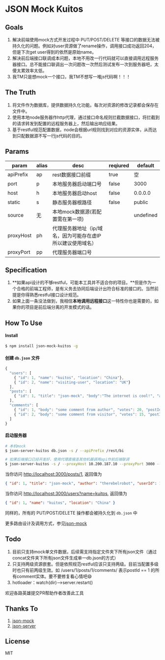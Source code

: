 # JSON Mock Kuitos

## Goals

1. 解决前端使用mock方式开发过程中 PUT/POST/DELETE 等接口的数据无法被持久化的问题。例如对user资源做了rename操作，调用接口成功返回204，但是下次get user得到的依然是原始name。
2. 解决前后端接口联调成本问题，本地不用改一行代码就可以直接调用远程服务器接口。总不能接口联调出一次问题改一次然后测试发布一次到服务器吧，太傻太累效率太低。
3. 我TM只是想mock一个接口，我TM不想写一堆js代码啊！！！

## The Truth
1. 将文件作为数据库，提供数据持久化功能。每次对资源的修改记录都会保存在文件中。
2. 使用本地node服务器作http代理，通过接口命名规则拦截数据接口，将拦截到的请求转发到配置的远程服务器上，然后输出响应结果。
3. 基于restful规范配置数据，node会根据url规则找到对应的资源实体，从而达到只配数据源不写一行js代码的目的。

## Params
| param  | alias  | desc  | reqiured |default |
| -------------- | ---------------| ------------- | ---------- | ----|
| apiPrefix | ap | rest数据接口前缀 | true| 空 |
| port | p | 本地服务器启动端口号 | false |3000 |
| host | h | 本地服务器启动host | false| 0.0.0.0 |
| static | s | 静态服务器根路径 | false | public |
| source | 无 | 本地mock数据源(若配置需在第一项) | | undefined |
| proxyHost | ph | 代理服务器地址（ip/域名，因为可能存在虚IP所以建议使用域名） ||
| proxyPort | pp | 代理服务器端口号 | |

## Specification
1. **如果api设计的不够restful，可能本工具并不适合你的项目。**但是作为一个合格的前端工程师，是有义务去协同后端设计出符合标准的接口的。当然前提是你得熟悉restful接口设计规范。
2. 如果上面一条没法做到，我相信**本地调用远程接口**这一特性你也是需要的，如果你的项目是前后端分离的开发模式的话。

## How To Use

#### Install

```bash
$ npm install json-mock-kuitos -g
```

#### 创建 `db.json` 文件

```javascript
{
  "users": [
    { "id": 1, "name": "kuitos", "location": "China"},
    { "id": 2, "name": "visiting-user", "location": "UK"}
  ],
  "posts": [
    { "id": 1, "title": "json-mock", "body":"The internet is cool!", "author": "therebelrobot", "userId": 1 }
  ],
  "comments": [
    { "id": 1, "body": "some comment from author", "votes": 20, "postId": 1, "userId": 1 },
    { "id": 2, "body": "some comment from visitor", "votes": 15, "postId": 1, "userId": 2 }
  ]
}
```

#### 启动服务器

```bash
# 本机mock
$ json-server-kuitos db.json -s / --apiPrefix /rest/bi

# 如果后端接口已经开发好，使用代理直接连其他机器调用api作前后端联调
$ json-server-kuitos -s / --proxyHost 10.200.187.10 --proxyPort 3000 --apiPrefix /rest/bi
```

当你访问 [http://localhost:3000/posts/1](http://localhost:3000/posts/1), 返回值为

```json
{ "id": 1, "title": "json-mock", "author": "therebelrobot", "userId": 1 }
```
当你访问 [http://localhost:3000/users?name=kuitos](http://localhost:3000/users?name=kuitos), 返回值为

```json
{ "id": 1, "name": "kuitos", "location": "China" }
```

同样的，所有的 PUT/POST/DELETE 操作都会被持久化到 `db.json` 中

更多路由设计及调用方式，参见[json-mock](https://github.com/kuitos/json-mock)

## Todo
1. 目前只支持mock单文件数据，后续需支持指定文件夹下所有json文件（通过concat文件夹下所有json文件生成单一db.json的方式）
2. 只支持两级资源嵌套。但是依照规范restful应该只支持两级。目前当配置多级时也只有前两级生效。如 /users/1/posts/1/comments/ 表示postId == 1 的所有comment实体。要不要修复看心情吧😄
3. hotloader：watch(dir)-->server.restart()

欢迎各路英雄提交PR帮助作者改善此工具

## Thanks To
1. [json-mock](https://github.com/kuitos/json-mock)
2. [json-server](https://github.com/typicode/json-server)

## License

MIT
